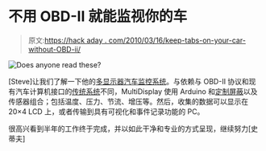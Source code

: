 # 不用 OBD-II 就能监视你的车

> 原文:[https://hack aday . com/2010/03/16/keep-tabs-on-your-car-without-OBD-ii/](https://hackaday.com/2010/03/16/keep-tabs-on-your-car-without-obd-ii/)

![](../Images/80393511fdb95ed761747daf1cca8ac1.png "Does anyone read these?")

[Steve]让我们了解一下他的[多显示器汽车监控系统](http://code.google.com/p/multidisplay/)。与依赖与 OBD-II 协议和现有汽车计算机接口的[传统系统](http://hackaday.com/?s=obd-II)不同，MultiDisplay 使用 Arduino 和[定制屏蔽](http://code.google.com/p/multidisplay/wiki/Build_a_Kit)以及传感器组合；包括温度、压力、节流、增压等。然后，收集的数据可以显示在 20×4 LCD 上，或者传输到具有可视化和事件记录功能的 PC。

很高兴看到半年的工作终于完成，并以如此干净和专业的方式呈现，继续努力[史蒂夫]